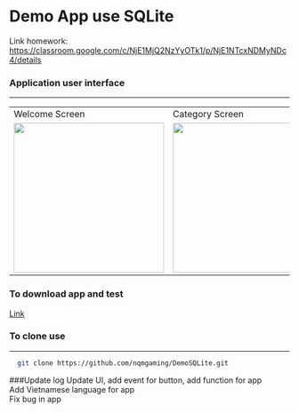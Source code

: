 # Demo App use SQLite

Link homework: https://classroom.google.com/c/NjE1MjQ2NzYyOTk1/p/NjE1NTcxNDMyNDc4/details

### Application user interface
****
<table>
  <tr>
    <td>Welcome Screen</td>
     <td>Category Screen</td>
     <td>Product Screen</td>
  </tr>
  <tr>
    <td><img src="https://i.imgur.com/CWah8IA.png" width=270></td>
    <td><img src="https://i.imgur.com/AdXY8TE.png" width=270 ></td>
    <td><img src="https://i.imgur.com/1A1Ogny.png" width=270 ></td>
  </tr>

 </table>

### To download app and test

[Link](https://github.com/nqmgaming/DemoSQLite/releases)
 
 ### To clone use
****

```bash
  git clone https://github.com/nqmgaming/DemoSQLite.git
```
###Update log
Update UI, add event for button, add function for app </br>
Add Vietnamese language for app </br>
Fix bug in app </br>


